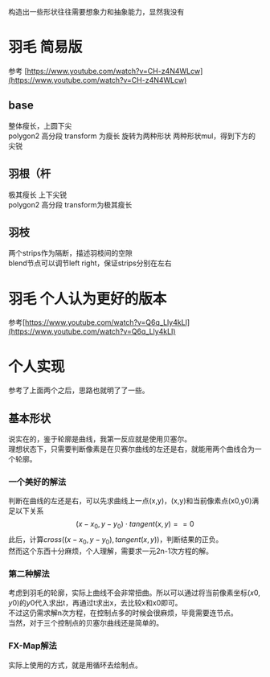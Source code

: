 构造出一些形状往往需要想象力和抽象能力，显然我没有  
# 羽毛 简易版
参考
[https://www.youtube.com/watch?v=CH-z4N4WLcw](https://www.youtube.com/watch?v=CH-z4N4WLcw)
## base
整体瘦长，上圆下尖  
polygon2 高分段 transform 为瘦长 旋转为两种形状 两种形状mul，得到下方的尖锐
## 羽根（杆
极其瘦长 上下尖锐  
polygon2 高分段 transform为极其瘦长
## 羽枝
两个strips作为隔断，描述羽枝间的空隙  
blend节点可以调节left right，保证strips分别在左右
# 羽毛 个人认为更好的版本
参考[https://www.youtube.com/watch?v=Q6q_Lly4kLI](https://www.youtube.com/watch?v=Q6q_Lly4kLI)  
# 个人实现
参考了上面两个之后，思路也就明了了一些。
## 基本形状
说实在的，鉴于轮廓是曲线，我第一反应就是使用贝塞尔。  
理想状态下，只需要判断像素是在贝赛尔曲线的左还是右，就能用两个曲线合为一个轮廓。
### 一个美好的解法
判断在曲线的左还是右，可以先求曲线上一点(x,y)，(x,y)和当前像素点(x0,y0)满足以下关系  
$$
(x-x_0,y-y_0)\cdot tangent(x,y)==0
$$
此后，计算$cross((x-x_0,y-y_0),tangent(x,y))$，判断结果的正负。  
然而这个东西十分麻烦，个人理解，需要求一元2n-1次方程的解。
### 第二种解法
考虑到羽毛的轮廓，实际上曲线不会非常扭曲。所以可以通过将当前像素坐标$(x0,y0)$的$y0$代入求出t，再通过t求出x，去比较x和x0即可。  
不过这仍需求解n次方程，在控制点多的时候会很麻烦，毕竟需要连节点。  
当然，对于三个控制点的贝塞尔曲线还是简单的。  
### FX-Map解法
实际上使用的方式，就是用循环去绘制点。